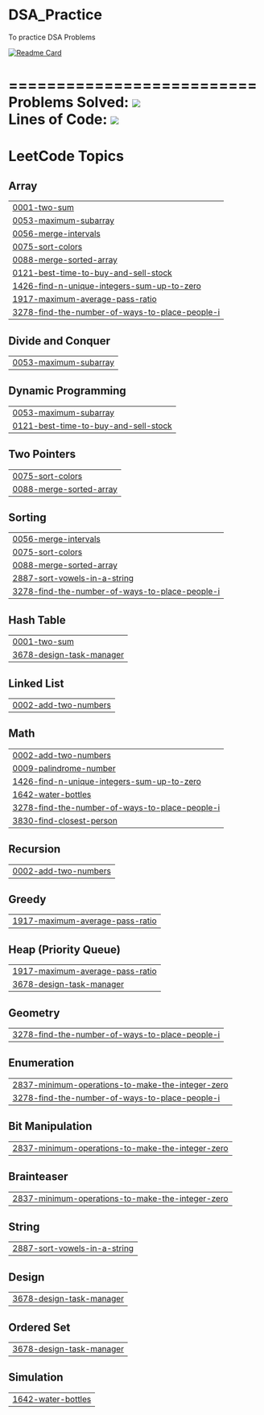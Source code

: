 # DSA_Practice
To practice DSA Problems <br />

[![Readme Card](https://github-readme-stats.vercel.app/api/pin/?username=mudar-hussain&repo=DSA_Practice)](https://github.com/mudar-hussain/DSA_Practice) <br />

========================== <br />
Problems Solved:  [![](https://tokei.rs/b1/github/mudar-hussain/DSA_Practice?category=files)](https://github.com/mudar-hussain/DSA_Practice)<br />
Lines of Code:  [![](https://tokei.rs/b1/github/mudar-hussain/DSA_Practice?category=code)](https://github.com/mudar-hussain/DSA_Practice) <br />
==========================


<!---LeetCode Topics Start-->
# LeetCode Topics
## Array
|  |
| ------- |
| [0001-two-sum](https://github.com/mudar-hussain/DSA_Leetcode_Practice/tree/master/0001-two-sum) |
| [0053-maximum-subarray](https://github.com/mudar-hussain/DSA_Leetcode_Practice/tree/master/0053-maximum-subarray) |
| [0056-merge-intervals](https://github.com/mudar-hussain/DSA_Leetcode_Practice/tree/master/0056-merge-intervals) |
| [0075-sort-colors](https://github.com/mudar-hussain/DSA_Leetcode_Practice/tree/master/0075-sort-colors) |
| [0088-merge-sorted-array](https://github.com/mudar-hussain/DSA_Leetcode_Practice/tree/master/0088-merge-sorted-array) |
| [0121-best-time-to-buy-and-sell-stock](https://github.com/mudar-hussain/DSA_Leetcode_Practice/tree/master/0121-best-time-to-buy-and-sell-stock) |
| [1426-find-n-unique-integers-sum-up-to-zero](https://github.com/mudar-hussain/DSA_Leetcode_Practice/tree/master/1426-find-n-unique-integers-sum-up-to-zero) |
| [1917-maximum-average-pass-ratio](https://github.com/mudar-hussain/DSA_Leetcode_Practice/tree/master/1917-maximum-average-pass-ratio) |
| [3278-find-the-number-of-ways-to-place-people-i](https://github.com/mudar-hussain/DSA_Leetcode_Practice/tree/master/3278-find-the-number-of-ways-to-place-people-i) |
## Divide and Conquer
|  |
| ------- |
| [0053-maximum-subarray](https://github.com/mudar-hussain/DSA_Leetcode_Practice/tree/master/0053-maximum-subarray) |
## Dynamic Programming
|  |
| ------- |
| [0053-maximum-subarray](https://github.com/mudar-hussain/DSA_Leetcode_Practice/tree/master/0053-maximum-subarray) |
| [0121-best-time-to-buy-and-sell-stock](https://github.com/mudar-hussain/DSA_Leetcode_Practice/tree/master/0121-best-time-to-buy-and-sell-stock) |
## Two Pointers
|  |
| ------- |
| [0075-sort-colors](https://github.com/mudar-hussain/DSA_Leetcode_Practice/tree/master/0075-sort-colors) |
| [0088-merge-sorted-array](https://github.com/mudar-hussain/DSA_Leetcode_Practice/tree/master/0088-merge-sorted-array) |
## Sorting
|  |
| ------- |
| [0056-merge-intervals](https://github.com/mudar-hussain/DSA_Leetcode_Practice/tree/master/0056-merge-intervals) |
| [0075-sort-colors](https://github.com/mudar-hussain/DSA_Leetcode_Practice/tree/master/0075-sort-colors) |
| [0088-merge-sorted-array](https://github.com/mudar-hussain/DSA_Leetcode_Practice/tree/master/0088-merge-sorted-array) |
| [2887-sort-vowels-in-a-string](https://github.com/mudar-hussain/DSA_Leetcode_Practice/tree/master/2887-sort-vowels-in-a-string) |
| [3278-find-the-number-of-ways-to-place-people-i](https://github.com/mudar-hussain/DSA_Leetcode_Practice/tree/master/3278-find-the-number-of-ways-to-place-people-i) |
## Hash Table
|  |
| ------- |
| [0001-two-sum](https://github.com/mudar-hussain/DSA_Leetcode_Practice/tree/master/0001-two-sum) |
| [3678-design-task-manager](https://github.com/mudar-hussain/DSA_Leetcode_Practice/tree/master/3678-design-task-manager) |
## Linked List
|  |
| ------- |
| [0002-add-two-numbers](https://github.com/mudar-hussain/DSA_Leetcode_Practice/tree/master/0002-add-two-numbers) |
## Math
|  |
| ------- |
| [0002-add-two-numbers](https://github.com/mudar-hussain/DSA_Leetcode_Practice/tree/master/0002-add-two-numbers) |
| [0009-palindrome-number](https://github.com/mudar-hussain/DSA_Leetcode_Practice/tree/master/0009-palindrome-number) |
| [1426-find-n-unique-integers-sum-up-to-zero](https://github.com/mudar-hussain/DSA_Leetcode_Practice/tree/master/1426-find-n-unique-integers-sum-up-to-zero) |
| [1642-water-bottles](https://github.com/mudar-hussain/DSA_Leetcode_Practice/tree/master/1642-water-bottles) |
| [3278-find-the-number-of-ways-to-place-people-i](https://github.com/mudar-hussain/DSA_Leetcode_Practice/tree/master/3278-find-the-number-of-ways-to-place-people-i) |
| [3830-find-closest-person](https://github.com/mudar-hussain/DSA_Leetcode_Practice/tree/master/3830-find-closest-person) |
## Recursion
|  |
| ------- |
| [0002-add-two-numbers](https://github.com/mudar-hussain/DSA_Leetcode_Practice/tree/master/0002-add-two-numbers) |
## Greedy
|  |
| ------- |
| [1917-maximum-average-pass-ratio](https://github.com/mudar-hussain/DSA_Leetcode_Practice/tree/master/1917-maximum-average-pass-ratio) |
## Heap (Priority Queue)
|  |
| ------- |
| [1917-maximum-average-pass-ratio](https://github.com/mudar-hussain/DSA_Leetcode_Practice/tree/master/1917-maximum-average-pass-ratio) |
| [3678-design-task-manager](https://github.com/mudar-hussain/DSA_Leetcode_Practice/tree/master/3678-design-task-manager) |
## Geometry
|  |
| ------- |
| [3278-find-the-number-of-ways-to-place-people-i](https://github.com/mudar-hussain/DSA_Leetcode_Practice/tree/master/3278-find-the-number-of-ways-to-place-people-i) |
## Enumeration
|  |
| ------- |
| [2837-minimum-operations-to-make-the-integer-zero](https://github.com/mudar-hussain/DSA_Leetcode_Practice/tree/master/2837-minimum-operations-to-make-the-integer-zero) |
| [3278-find-the-number-of-ways-to-place-people-i](https://github.com/mudar-hussain/DSA_Leetcode_Practice/tree/master/3278-find-the-number-of-ways-to-place-people-i) |
## Bit Manipulation
|  |
| ------- |
| [2837-minimum-operations-to-make-the-integer-zero](https://github.com/mudar-hussain/DSA_Leetcode_Practice/tree/master/2837-minimum-operations-to-make-the-integer-zero) |
## Brainteaser
|  |
| ------- |
| [2837-minimum-operations-to-make-the-integer-zero](https://github.com/mudar-hussain/DSA_Leetcode_Practice/tree/master/2837-minimum-operations-to-make-the-integer-zero) |
## String
|  |
| ------- |
| [2887-sort-vowels-in-a-string](https://github.com/mudar-hussain/DSA_Leetcode_Practice/tree/master/2887-sort-vowels-in-a-string) |
## Design
|  |
| ------- |
| [3678-design-task-manager](https://github.com/mudar-hussain/DSA_Leetcode_Practice/tree/master/3678-design-task-manager) |
## Ordered Set
|  |
| ------- |
| [3678-design-task-manager](https://github.com/mudar-hussain/DSA_Leetcode_Practice/tree/master/3678-design-task-manager) |
## Simulation
|  |
| ------- |
| [1642-water-bottles](https://github.com/mudar-hussain/DSA_Leetcode_Practice/tree/master/1642-water-bottles) |
<!---LeetCode Topics End-->